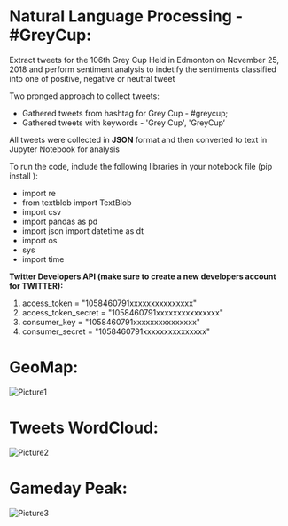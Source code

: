 # Natural Language Processing - #GreyCup:


Extract tweets for the 106th Grey Cup Held in Edmonton on November 25, 2018 and perform sentiment analysis to indetify the sentiments classified into one of positive, negative or neutral tweet 

Two pronged approach to collect tweets:
* Gathered tweets from hashtag for Grey Cup - #greycup;
* Gathered tweets with keywords - 'Grey Cup', 'GreyCup‘

All tweets were collected in **JSON** format and then converted to text in Jupyter Notebook for analysis

To run the code, include the following libraries in your notebook file (pip install <library name>):

* import re
* from textblob import TextBlob
* import csv
* import pandas as pd
* import json import datetime as dt
* import os
* sys
* import time

**Twitter Developers API (make sure to create a new developers account for TWITTER):**

1. access_token = "1058460791xxxxxxxxxxxxxxx"
2. access_token_secret = "1058460791xxxxxxxxxxxxxxx"
3. consumer_key = "1058460791xxxxxxxxxxxxxxx"
4. consumer_secret = "1058460791xxxxxxxxxxxxxxx"

# GeoMap:
![Picture1](https://user-images.githubusercontent.com/15803839/63983541-26b75e00-ca95-11e9-888b-5edcb8eac43d.png)

# Tweets WordCloud:
![Picture2](https://user-images.githubusercontent.com/15803839/63983555-35057a00-ca95-11e9-870e-31070496988d.png)

# Gameday Peak:
![Picture3](https://user-images.githubusercontent.com/15803839/63983572-42baff80-ca95-11e9-8fc6-fb72068fe96c.png)
